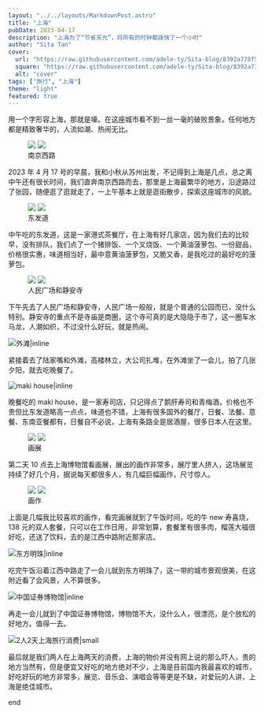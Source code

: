 ```yaml
---
layout: "../../layouts/MarkdownPost.astro"
title: "上海"
pubDate: 2023-04-17
description: "上海为了“节省天光”，将所有的时钟都拨快了一个小时"
author: "Sita Tan"
cover:
  url: "https://raw.githubusercontent.com/adele-ty/Sita-blog/8392a778f5436d7d647973d6cab1cb1fd8c60f26/public/Sony-a6000/IMG_1044.JPG"
  square: "https://raw.githubusercontent.com/adele-ty/Sita-blog/8392a778f5436d7d647973d6cab1cb1fd8c60f26/public/Sony-a6000/IMG_1044.JPG"
  alt: "cover"
tags: ["旅行", "上海"]
theme: "light"
featured: true
---
```


用一个字形容上海，那就是壕。在这座城市看不到一丝一毫的破败景象，任何地方都是精致奢华的，人流如潮、热闹无比。

<figure class="image image-fullbleed body-copy-wide nr-scroll-animation nr-scroll-animation--on image-small column">
  <img class="component-content image-sharesheet column-item" src="https://github.com/adele-ty/Sita-blog/blob/b88c59e082fbbee4d57ed4801b9edb8bd3fafa7a/public/Shanghai/%E5%8D%97%E4%BA%AC%E8%A5%BF%E8%B7%AF1.jpg?raw=true" />
  <img class="component-content image-sharesheet column-item" src="https://github.com/adele-ty/Sita-blog/blob/b88c59e082fbbee4d57ed4801b9edb8bd3fafa7a/public/Shanghai/%E5%8D%97%E4%BA%AC%E8%A5%BF%E8%B7%AF2.jpg?raw=true" />
  <div class="image-description image-caption">南京西路</div>
</figure>

2023 年 4 月 17 号的早晨，我和小秋从苏州出发，不记得到上海是几点，总之离中午还有很长时间，我们直奔南京西路而去，那里是上海最繁华的地方，沿途路过了张园，随便逛了逛就走了，一上午基本上就是逛街散步，探索这座城市的风貌。

<figure class="image image-fullbleed body-copy-wide nr-scroll-animation nr-scroll-animation--on image-small column">
  <img class="component-content image-sharesheet column-item" src="https://github.com/adele-ty/Sita-blog/blob/b88c59e082fbbee4d57ed4801b9edb8bd3fafa7a/public/Shanghai/%E4%B8%9C%E5%8F%91%E9%81%931.jpg?raw=true" />
  <img class="component-content image-sharesheet column-item" src="https://github.com/adele-ty/Sita-blog/blob/b88c59e082fbbee4d57ed4801b9edb8bd3fafa7a/public/Shanghai/%E4%B8%9C%E5%8F%91%E9%81%932.jpg?raw=true" />
  <div class="image-description image-caption">东发道</div>
</figure>

中午吃的东发道，这是一家港式茶餐厅，在上海有好几家店，因为我们去的比较早，没有排队，我们点了一个猪排饭、一个叉烧饭、一个黄油菠萝包、一份甜品，价格很实惠，味道相当好，最中意黄油菠萝包，又脆又香，是我吃过的最好吃的菠萝包。

<figure class="image image-fullbleed body-copy-wide nr-scroll-animation nr-scroll-animation--on image-small column">
  <img class="component-content image-sharesheet column-item" src="https://github.com/adele-ty/Sita-blog/blob/b88c59e082fbbee4d57ed4801b9edb8bd3fafa7a/public/Shanghai/%E4%BA%BA%E6%B0%91%E5%B9%BF%E5%9C%BA.jpg?raw=true" />
  <img class="component-content image-sharesheet column-item" src="https://github.com/adele-ty/Sita-blog/blob/b88c59e082fbbee4d57ed4801b9edb8bd3fafa7a/public/Shanghai/%E9%9D%99%E5%AE%89%E5%AF%BA.jpg?raw=true" />
  <div class="image-description image-caption">人民广场和静安寺</div>
</figure>

下午先去了人民广场和静安寺，人民广场一般般，就是个普通的公园而已，没什么特别。静安寺的重点不是寺庙是商圈，这个寺可真的是大隐隐于市了，这一圈车水马龙，人潮如织，不过没什么好玩，就是热闹。

![外滩|inline](https://github.com/adele-ty/Sita-blog/blob/b88c59e082fbbee4d57ed4801b9edb8bd3fafa7a/public/Shanghai/%E5%A4%96%E6%BB%A9.jpg?raw=true)

紧接着去了陆家嘴和外滩，高楼林立，大公司扎堆，在外滩坐了一会儿，拍了几张夕阳，就去吃晚餐了。

![maki house|inline](https://github.com/adele-ty/Sita-blog/blob/b88c59e082fbbee4d57ed4801b9edb8bd3fafa7a/public/Shanghai/maki%20house.jpg?raw=true)

晚餐吃的 maki house，是一家寿司店，只记得点了鹅肝寿司和青梅酒，价格也不贵但比东发道略高一点点，味道也不错，上海有很多国外的餐厅，日餐、法餐、意餐、东南亚餐都有，日餐自不必说，上海有条路全是居酒屋，很多日本人在这里。

<figure class="image image-fullbleed body-copy-wide nr-scroll-animation nr-scroll-animation--on image-small column">
  <img class="component-content image-sharesheet column-item" src="https://github.com/adele-ty/Sita-blog/blob/b88c59e082fbbee4d57ed4801b9edb8bd3fafa7a/public/Shanghai/%E7%94%BB%E5%B1%95%E7%A5%A8.jpg?raw=trueue" />
  <img class="component-content image-sharesheet column-item" src="https://github.com/adele-ty/Sita-blog/blob/b88c59e082fbbee4d57ed4801b9edb8bd3fafa7a/public/Shanghai/%E4%B8%8A%E6%B5%B7%E5%8D%9A%E7%89%A9%E9%A6%861.jpg?raw=true" />
  <div class="image-description image-caption">画展</div>
</figure>

第二天 10 点去上海博物馆看画展，展出的画作非常多，展厅里人挤人，这场展览持续了好几个月，据说每天都很多人，有几幅巨幅画作，尺寸惊人。

<figure class="image image-fullbleed body-copy-wide nr-scroll-animation nr-scroll-animation--on image-small column">
  <img class="component-content image-sharesheet column-item" src="https://github.com/adele-ty/Sita-blog/blob/b88c59e082fbbee4d57ed4801b9edb8bd3fafa7a/public/Shanghai/%E4%B8%8A%E6%B5%B7%E5%8D%9A%E7%89%A9%E9%A6%862.jpg?raw=true" />
  <img class="component-content image-sharesheet column-item" src="https://github.com/adele-ty/Sita-blog/blob/b88c59e082fbbee4d57ed4801b9edb8bd3fafa7a/public/Shanghai/%E4%B8%8A%E6%B5%B7%E5%8D%9A%E7%89%A9%E9%A6%863.jpg?raw=true" />
  <div class="image-description image-caption">画作</div>
</figure>

上面是几幅我比较喜欢的画作，看完画展就到了午饭时间，吃的牛 new·寿喜烧，138 元的双人套餐，只可以在工作日用，非常划算，套餐里有很多肉，榴莲大福很好吃，还送了饮料，去的是江西中路附近那家店。

![东方明珠|inline](https://github.com/adele-ty/Sita-blog/blob/b88c59e082fbbee4d57ed4801b9edb8bd3fafa7a/public/Shanghai/%E4%B8%9C%E6%96%B9%E6%98%8E%E7%8F%A0.jpg?raw=true)

吃完午饭沿着江西中路走了一会儿就到东方明珠了，这一带的城市景观很美，在这附近看了会风景，人不算很多。

![中国证券博物馆|inline](https://github.com/adele-ty/Sita-blog/blob/b88c59e082fbbee4d57ed4801b9edb8bd3fafa7a/public/Shanghai/%E4%B8%AD%E5%9B%BD%E8%AF%81%E5%88%B8%E5%8D%9A%E7%89%A9%E9%A6%861.jpg?raw=true)

再走一会儿就到了中国证券博物馆，博物馆不大，没什么人，很漂亮，是个放松的好地方。值得一去。

![2人2天上海旅行消费|small](https://github.com/adele-ty/Sita-blog/blob/7ae7642679a2b7897ddabf69affcc70dc7861183/public/Shanghai/%E8%8A%B1%E8%B4%B9.jpg?raw=true)

最后就是我们两人在上海两天的消费，上海的物价并没有网上说的那么吓人，贵的地方当然有，但是便宜又好吃的地方绝对不少，上海是目前国内我最喜欢的城市，好吃好玩的地方非常多，展览、音乐会、演唱会等等更是不缺，对爱玩的人讲，上海是绝佳城市。

end
